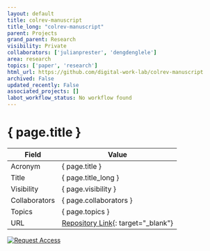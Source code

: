 ```yaml
---
layout: default
title: colrev-manuscript
title_long: "colrev-manuscript"
parent: Projects
grand_parent: Research
visibility: Private
collaborators: ['julianprester', 'dengdenglele']
area: research
topics: ['paper', 'research']
html_url: https://github.com/digital-work-lab/colrev-manuscript
archived: False
updated_recently: False
associated_projects: []
labot_workflow_status: No workflow found
---
```


# { page.title }

Field               | Value
------------------- | ----------------------------------
Acronym             | { page.title }
Title               | { page.title_long }
Visibility          | { page.visibility }
Collaborators       | { page.collaborators }
Topics              | { page.topics }
URL                 | [Repository Link](https://github.com/digital-work-lab/colrev-manuscript){: target="_blank"}

[![Request Access](https://img.shields.io/badge/Request-Access-blue?style=for-the-badge)](https://github.com/digital-work-lab/colrev-manuscript/issues/new?assignees=geritwagner&labels=access+request&template=request-repo-access.md&title=%5BAccess+Request%5D+Request+for+access+to+repository)

